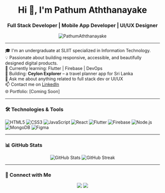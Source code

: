 <h1 align="center">Hi 👋, I'm Pathum Aththanayake</h1>
<h3 align="center">Full Stack Developer | Mobile App Developer | UI/UX Designer</h3>

<p align="center">
  <img src="https://komarev.com/ghpvc/?username=PathumAththanayake&label=Profile%20views&color=0e75b6&style=flat" alt="PathumAththanayake" />
</p>

---

🎓 I'm an undergraduate at SLIIT specialized in Information Technology.  
💡 Passionate about building responsive, accessible, and beautifully designed digital products.  
🌱 Currently learning: Flutter | Firebase | DevOps  
🔭 Building: **Ceylon Explorer** – a travel planner app for Sri Lanka  
💬 Ask me about anything related to full stack dev or UI/UX  
📫 Contact me on [LinkedIn](https://www.linkedin.com/in/pathumaththanayake/)  
🌐 Portfolio: [Coming Soon]  

---

### 🛠️ Technologies & Tools

![HTML5](https://img.shields.io/badge/-HTML5-E34F26?style=flat&logo=html5&logoColor=white)
![CSS3](https://img.shields.io/badge/-CSS3-1572B6?style=flat&logo=css3)
![JavaScript](https://img.shields.io/badge/-JavaScript-F7DF1E?style=flat&logo=javascript&logoColor=black)
![React](https://img.shields.io/badge/-React-20232A?style=flat&logo=react)
![Flutter](https://img.shields.io/badge/-Flutter-02569B?style=flat&logo=flutter)
![Firebase](https://img.shields.io/badge/-Firebase-FFCA28?style=flat&logo=firebase)
![Node.js](https://img.shields.io/badge/-Node.js-339933?style=flat&logo=node-dot-js)
![MongoDB](https://img.shields.io/badge/-MongoDB-47A248?style=flat&logo=mongodb)
![Figma](https://img.shields.io/badge/-Figma-000?style=flat&logo=figma)

---

### 📊 GitHub Stats

<p align="center">
  <img src="https://github-readme-stats.vercel.app/api?username=PathumAththanayake&show_icons=true&theme=radical" alt="GitHub Stats" />
  <img src="https://github-readme-streak-stats.herokuapp.com/?user=PathumAththanayake&theme=radical" alt="GitHub Streak" />
</p>

---

### 🔗 Connect with Me

<p align="center">
  <a href="https://linkedin.com/in/pathumaththanayake"><img src="https://img.shields.io/badge/-LinkedIn-blue?style=flat&logo=linkedin" /></a>
  <a href="mailto:your.email@example.com"><img src="https://img.shields.io/badge/-Gmail-D14836?style=flat&logo=gmail&logoColor=white" /></a>
</p>
